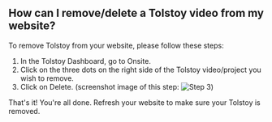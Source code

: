 ## How can I remove/delete a Tolstoy video from my website?

To remove Tolstoy from your website, please follow these steps:

1. In the Tolstoy Dashboard, go to Onsite.
2. Click on the three dots on the right side of the Tolstoy video/project you wish to remove.
3. Click on Delete. (screenshot image of this step: ![Step 3](https://downloads.intercomcdn.com/i/o/769038267/463aa9e8373904bdaa1636b8/image.png))

That's it! You're all done. Refresh your website to make sure your Tolstoy is removed.
